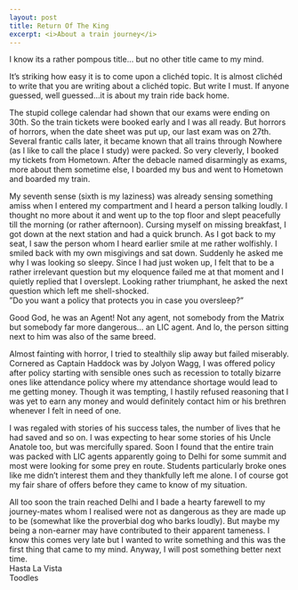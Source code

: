 ```yaml
---
layout: post
title: Return Of The King
excerpt: <i>About a train journey</i>
---
```


I know its a rather pompous title… but no other title came to my mind.

It’s striking how easy it is to come upon a clichéd topic. It is almost clichéd to write that you are writing about a clichéd
topic. But write I must. If anyone guessed, well guessed…it is about my train ride back home.

The stupid college calendar had shown that our exams were ending on 30th. So the train tickets were booked early and I was all 
ready. But horrors of horrors, when the date sheet was put up, our last exam was on 27th. Several frantic calls later, it became 
known that all trains through Nowhere (as I like to call the place I study) were packed. So very cleverly, I booked my tickets 
from Hometown. After the debacle named disarmingly as exams, more about them sometime else, I boarded my bus and went to Hometown 
and boarded my train.

My seventh sense (sixth is my laziness) was already sensing something amiss when I entered my compartment and I heard a person 
talking loudly. I thought no more about it and went up to the top floor and slept peacefully till the morning (or rather
afternoon). Cursing myself on missing breakfast, I got down at the next station and had a quick brunch. As I got back to my seat, 
I saw the person whom I heard earlier smile at me rather wolfishly. I smiled back with my own misgivings and sat down. Suddenly he
asked me why I was looking so sleepy. Since I had just woken up, I felt that to be a rather irrelevant question but my eloquence
failed me at that moment and I quietly replied that I overslept. Looking rather triumphant, he asked the next question which left
me shell-shocked.  
”Do you want a policy that protects you in case you oversleep?” 

Good God, he was an Agent! Not any agent, not 
somebody from the Matrix but somebody far more dangerous… an LIC agent. And lo, the person sitting next to him was also of the same
breed.

Almost fainting with horror, I tried to stealthily slip away but failed miserably. Cornered as Captain Haddock was by Jolyon Wagg,
I was offered policy after policy starting with sensible ones such as recession to totally bizarre ones like attendance policy 
where my attendance shortage would lead to me getting money. Though it was tempting, I hastily refused reasoning that I was yet to 
earn any money and would definitely contact him or his brethren whenever I felt in need of one.

I was regaled with stories of his success tales, the number of lives that he had saved and so on. I was expecting to hear some 
stories of his Uncle Anatole too, but was mercifully spared. Soon I found that the entire train was packed with LIC agents 
apparently going to Delhi for some summit and most were looking for some prey en route. Students particularly broke ones like me
didn’t interest them and they thankfully left me alone. I of course got my fair share of offers before they came to know of my 
situation.

All too soon the train reached Delhi and I bade a hearty farewell to my journey-mates whom I realised were not as dangerous as
they are made up to be (somewhat like the proverbial dog who barks loudly). But maybe my being a non-earner may have contributed
to their apparent tameness. I know this comes very late but I wanted to write something and this was the first thing that came 
to my mind. Anyway, I will post something better next time.  
Hasta La Vista  
Toodles
